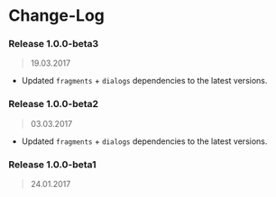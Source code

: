Change-Log
===============

### Release 1.0.0-beta3 ###
> 19.03.2017

- Updated `fragments` + `dialogs` dependencies to the latest versions.

### Release 1.0.0-beta2 ###
> 03.03.2017

- Updated `fragments` + `dialogs` dependencies to the latest versions.

### Release 1.0.0-beta1 ###
> 24.01.2017